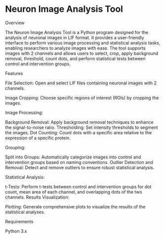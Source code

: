 # Neuron Image Analysis Tool

Overview

The Neuron Image Analysis Tool is a Python program designed for the analysis of neuronal images in LIF format. It provides a user-friendly interface to perform various image processing and statistical analysis tasks, enabling researchers to analyze images with ease. The tool supports images with 2 channels and allows users to select, crop, apply background removal, threshold, count dots, and perform statistical tests between control and intervention groups.

Features

File Selection: Open and select LIF files containing neuronal images with 2 channels.

Image Cropping: Choose specific regions of interest (ROIs) by cropping the images.

Image Processing:

Background Removal: Apply background removal techniques to enhance the signal-to-noise ratio.
Thresholding: Set intensity thresholds to segment the images.
Dot Counting: Count dots with a specific area relative to the expression of a specific protein.

Grouping:

Split into Groups: Automatically categorize images into control and intervention groups based on naming conventions.
Outlier Detection and Removal: Detect and remove outliers to ensure robust statistical analysis.

Statistical Analysis:

t-Tests: Perform t-tests between control and intervention groups for dot count, mean area of each channel, and overlapping dots of the two channels.
Results Visualization:

Plotting: Generate comprehensive plots to visualize the results of the statistical analyses.

Requirements

Python 3.x
